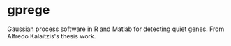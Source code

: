 gprege
======

Gaussian process software in R and Matlab for detecting quiet genes. From Alfredo Kalaitzis's thesis work.
